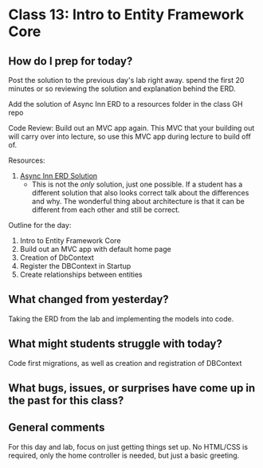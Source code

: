 # Class 13: Intro to Entity Framework Core

## How do I prep for today?
Post the solution to the previous day's lab right away. spend the first 20 minutes or so reviewing 
the solution and explanation behind the ERD. 

Add the solution of Async Inn ERD to a resources folder in the class GH repo

Code Review: Build out an MVC app again. This MVC that your building out will carry over
into lecture, so use this MVC app during lecture to build off of.

Resources:
1. [Async Inn ERD Solution](./Resources/AsyncInn2.png)
   - This is not the *only* solution, just one possible. If a student has a different solution that also
   looks correct talk about the differences and why. The wonderful thing about architecture is that it
    can be different from each other and still be correct.

Outline for the day:
1. Intro to Entity Framework Core
2. Build out an MVC app with default home page
2. Creation of DbContext
3. Register the DBContext in Startup
3. Create relationships between entities

## What changed from yesterday? 
Taking the ERD from the lab and implementing the models into code. 

## What might students struggle with today?  
Code first migrations, as well as creation and registration of DBContext

## What bugs, issues, or surprises have come up in the past for this class?


## General comments
For this day and lab, focus on just getting things set up. No HTML/CSS is required, only
the home controller is needed, but just a basic greeting. 
